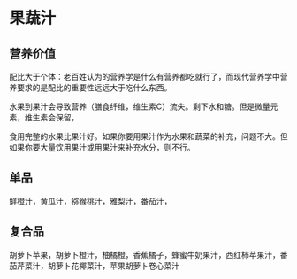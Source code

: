 # 果蔬汁

## 营养价值

配比大于个体：老百姓认为的营养学是什么有营养都吃就行了，而现代营养学中营养要求的是配比的重要性远远大于吃什么东西。

水果到果汁会导致营养（膳食纤维，维生素C）流失。剩下水和糖。但是微量元素，维生素会保留，

食用完整的水果比果汁好。如果你要用果汁作为水果和蔬菜的补充，问题不大。但如果你要大量饮用果汁或用果汁来补充水分，则不行。

## 单品

鲜橙汁，黄瓜汁，猕猴桃汁，雅梨汁，番茄汁，

## 复合品

胡萝卜苹果，胡萝卜橙汁，柚橘橙，香蕉橘子，蜂蜜牛奶果汁，西红柿苹果汁，番茄芹菜汁，胡萝卜花椰菜汁，苹果胡萝卜卷心菜汁